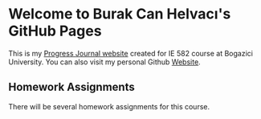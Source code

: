 # Welcome to Burak Can Helvacı's GitHub Pages
This is my [Progress Journal website](https://bu-ie-582.github.io/fall21-helvaciburakcan/) created for IE 582 course at Bogazici University. You can also visit my personal Github [Website](https://bchelvaci.github.io/). 

## Homework Assignments

There will be several homework assignments for this course.
